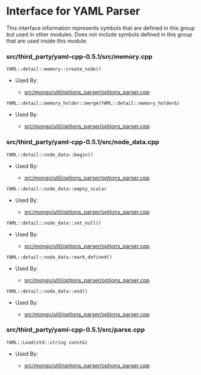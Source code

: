 
# Interface for YAML Parser
This interface information represents symbols that are defined in this group but used in other modules.  Does not include symbols defined in this group that are used inside this module.

### src/third\_party/yaml-cpp-0.5.1/src/memory.cpp

<div></div>

    YAML::detail::memory::create_node()

- Used By:

    - [src/mongo/util/options\_parser/options\_parser.cpp](../../../../process\_management/startup\_initialization)

<div></div>

    YAML::detail::memory_holder::merge(YAML::detail::memory_holder&)

- Used By:

    - [src/mongo/util/options\_parser/options\_parser.cpp](../../../../process\_management/startup\_initialization)

### src/third\_party/yaml-cpp-0.5.1/src/node\_data.cpp

<div></div>

    YAML::detail::node_data::begin()

- Used By:

    - [src/mongo/util/options\_parser/options\_parser.cpp](../../../../process\_management/startup\_initialization)

<div></div>

    YAML::detail::node_data::empty_scalar

- Used By:

    - [src/mongo/util/options\_parser/options\_parser.cpp](../../../../process\_management/startup\_initialization)

<div></div>

    YAML::detail::node_data::set_null()

- Used By:

    - [src/mongo/util/options\_parser/options\_parser.cpp](../../../../process\_management/startup\_initialization)

<div></div>

    YAML::detail::node_data::mark_defined()

- Used By:

    - [src/mongo/util/options\_parser/options\_parser.cpp](../../../../process\_management/startup\_initialization)

<div></div>

    YAML::detail::node_data::end()

- Used By:

    - [src/mongo/util/options\_parser/options\_parser.cpp](../../../../process\_management/startup\_initialization)

### src/third\_party/yaml-cpp-0.5.1/src/parse.cpp

<div></div>

    YAML::Load(std::string const&)

- Used By:

    - [src/mongo/util/options\_parser/options\_parser.cpp](../../../../process\_management/startup\_initialization)
